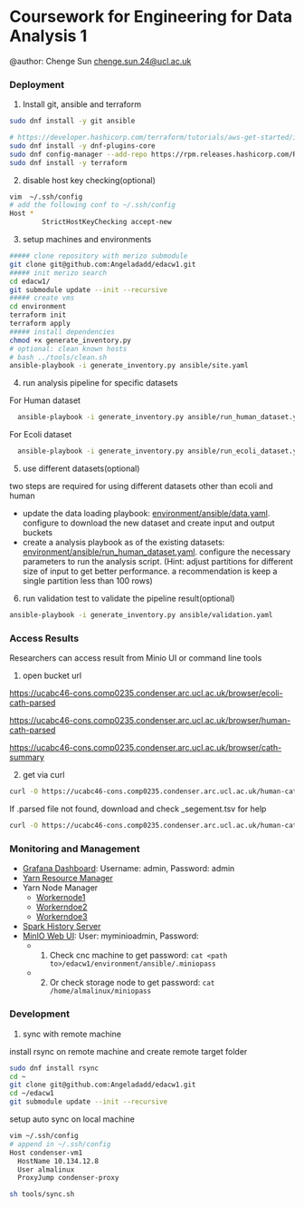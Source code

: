 # Coursework for Engineering for Data Analysis 1

@author: Chenge Sun <chenge.sun.24@ucl.ac.uk>

### Deployment

1. Install git, ansible and terraform

```sh
sudo dnf install -y git ansible

# https://developer.hashicorp.com/terraform/tutorials/aws-get-started/install-cli
sudo dnf install -y dnf-plugins-core
sudo dnf config-manager --add-repo https://rpm.releases.hashicorp.com/RHEL/hashicorp.repo
sudo dnf install -y terraform
```

2. disable host key checking(optional)
```sh
vim  ~/.ssh/config
# add the following conf to ~/.ssh/config
Host *
        StrictHostKeyChecking accept-new
```
3. setup machines and environments
```sh
##### clone repository with merizo submodule
git clone git@github.com:Angeladadd/edacw1.git
##### init merizo search
cd edacw1/
git submodule update --init --recursive
##### create vms
cd environment
terraform init
terraform apply
##### install dependencies
chmod +x generate_inventory.py
# optional: clean known hosts
# bash ../tools/clean.sh
ansible-playbook -i generate_inventory.py ansible/site.yaml
```

4. run analysis pipeline for specific datasets

  For Human dataset

```sh
  ansible-playbook -i generate_inventory.py ansible/run_human_dataset.yaml
  ```

  For Ecoli dataset

```sh
  ansible-playbook -i generate_inventory.py ansible/run_ecoli_dataset.yaml
  ```

5. use different datasets(optional)

  two steps are required for using different datasets other than ecoli and human

  - update the data loading playbook: [environment/ansible/data.yaml](https://github.com/Angeladadd/edacw1/blob/main/environment/ansible/data.yaml#L12). configure to download the new dataset and create input and output buckets
  - create a analysis playbook as of the existing datasets: [environment/ansible/run_human_dataset.yaml](https://github.com/Angeladadd/edacw1/blob/main/environment/ansible/run_human_dataset.yaml).
  configure the necessary parameters to run the analysis script. (Hint: adjust partitions for different size of input to get better performance. a recommendation is keep a single partition less than 100 rows)

6. run validation test to validate the pipeline result(optional)
  ```sh
  ansible-playbook -i generate_inventory.py ansible/validation.yaml
  ```


### Access Results

Researchers can access result from Minio UI or command line tools

1. open bucket url

https://ucabc46-cons.comp0235.condenser.arc.ucl.ac.uk/browser/ecoli-cath-parsed

https://ucabc46-cons.comp0235.condenser.arc.ucl.ac.uk/browser/human-cath-parsed

https://ucabc46-cons.comp0235.condenser.arc.ucl.ac.uk/browser/cath-summary

2. get via curl

```sh
curl -O https://ucabc46-cons.comp0235.condenser.arc.ucl.ac.uk/human-cath-parsed/AF-A0A024RBG1-F1-model_v4.parsed
```
  If .parsed file not found, download and check \_segement.tsv for help

```sh
curl -O https://ucabc46-cons.comp0235.condenser.arc.ucl.ac.uk/human-cath-parsed/AF-A0A024RBG1-F1-model_v4_segment.tsv
```

### Monitoring and Management

- [Grafana Dashboard](https://ucabc46-grafana.comp0235.condenser.arc.ucl.ac.uk/d/yarn-cluster-resource-hostnode/yarn-cluster-resource?orgId=1): Username: admin, Password: admin
- [Yarn Resource Manager](https://ucabc46-yarn.comp0235.condenser.arc.ucl.ac.uk/cluster)
- Yarn Node Manager
  - [Workernode1](https://ucabc46-workernode1.comp0235.condenser.arc.ucl.ac.uk/logs/)
  - [Workerndoe2](https://ucabc46-workernode2.comp0235.condenser.arc.ucl.ac.uk/logs/)
  - [Workerndoe3](https://ucabc46-workernode3.comp0235.condenser.arc.ucl.ac.uk/logs/)
- [Spark History Server](https://ucabc46-sparkhistory.comp0235.condenser.arc.ucl.ac.uk/)
- [MinIO Web UI](https://ucabc46-cons.comp0235.condenser.arc.ucl.ac.uk/login): User: myminioadmin, Password:
  - 1. Check cnc machine to get password: ```cat <path to>/edacw1/environment/ansible/.miniopass```
  - 2. Or check storage node to get password: ```cat /home/almalinux/miniopass```


### Development

1. sync with remote machine

install rsync on remote machine and create remote target folder

```sh
sudo dnf install rsync
cd ~
git clone git@github.com:Angeladadd/edacw1.git
cd ~/edacw1
git submodule update --init --recursive
```

setup auto sync on local machine

```sh
vim ~/.ssh/config
# append in ~/.ssh/config
Host condenser-vm1
  HostName 10.134.12.8
  User almalinux
  ProxyJump condenser-proxy

sh tools/sync.sh
```
